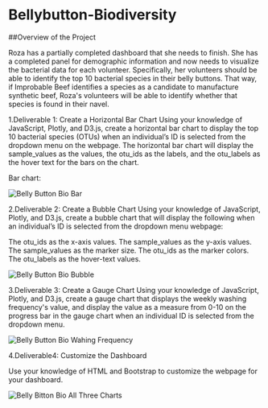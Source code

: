 # Bellybutton-Biodiversity

##Overview of the Project

Roza has a partially completed dashboard that she needs to finish. She has a completed panel for demographic information and now needs to visualize the bacterial data for each volunteer. Specifically, her volunteers should be able to identify the top 10 bacterial species in their belly buttons. That way, if Improbable Beef identifies a species as a candidate to manufacture synthetic beef, Roza's volunteers will be able to identify whether that species is found in their navel.


1.Deliverable 1: Create a Horizontal Bar Chart
Using your knowledge of JavaScript, Plotly, and D3.js, create a horizontal bar chart to display the top 10 bacterial species (OTUs) when an individual’s ID is selected from the dropdown menu on the webpage. The horizontal bar chart will display the sample_values as the values, the otu_ids as the labels, and the otu_labels as the hover text for the bars on the chart.

Bar chart: 

![Belly Button Bio Bar](https://user-images.githubusercontent.com/93686963/152630706-5b7f48e2-8378-4586-b50f-ea566536aea7.PNG)


2.Deliverable 2: Create a Bubble Chart
Using your knowledge of JavaScript, Plotly, and D3.js, create a bubble chart that will display the following when an individual’s ID is selected from the dropdown menu  webpage:

The otu_ids as the x-axis values.
The sample_values as the y-axis values.
The sample_values as the marker size.
The otu_ids as the marker colors.
The otu_labels as the hover-text values.

![Belly Button Bio Bubble](https://user-images.githubusercontent.com/93686963/152630726-8b8e8999-b2c5-446a-aa4e-e174f06d8d23.PNG)

3.Deliverable 3: Create a Gauge Chart
Using your knowledge of JavaScript, Plotly, and D3.js, create a gauge chart that displays the weekly washing frequency's value, and display the value as a measure from 0-10 on the progress bar in the gauge chart when an individual ID is selected from the dropdown menu.


![Belly Button Bio Wahing Frequency](https://user-images.githubusercontent.com/93686963/152630732-44badeb0-7547-4bc4-b49f-ca22fdc3a5a0.PNG)


4.Deliverable4: Customize the Dashboard

Use your knowledge of HTML and Bootstrap to customize the webpage for your dashboard.

![Belly Bitton Bio All Three Charts](https://user-images.githubusercontent.com/93686963/152630737-77344f5e-4cde-4208-8182-40982ccd9cca.PNG)
